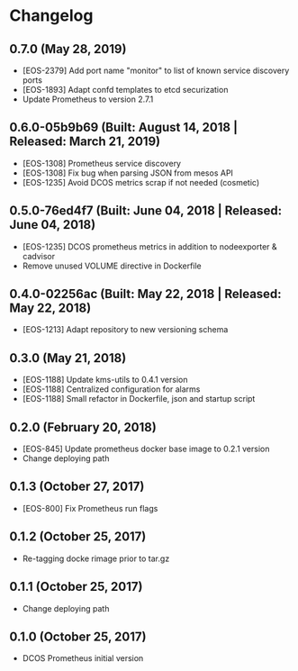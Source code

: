 # Changelog

## 0.7.0 (May 28, 2019)

* [EOS-2379] Add port name "monitor" to list of known service discovery ports
* [EOS-1893] Adapt confd templates to etcd securization
* Update Prometheus to version 2.7.1

## 0.6.0-05b9b69 (Built: August 14, 2018 | Released: March 21, 2019)

* [EOS-1308] Prometheus service discovery
* [EOS-1308] Fix bug when parsing JSON from mesos API
* [EOS-1235] Avoid DCOS metrics scrap if not needed (cosmetic)

## 0.5.0-76ed4f7 (Built: June 04, 2018 | Released: June 04, 2018)

* [EOS-1235] DCOS prometheus metrics in addition to nodeexporter & cadvisor
* Remove unused VOLUME directive in Dockerfile

## 0.4.0-02256ac (Built: May 22, 2018 | Released: May 22, 2018)

* [EOS-1213] Adapt repository to new versioning schema 

## 0.3.0 (May 21, 2018)

* [EOS-1188] Update kms-utils to 0.4.1 version
* [EOS-1188] Centralized configuration for alarms
* [EOS-1188] Small refactor in Dockerfile, json and startup script

## 0.2.0 (February 20, 2018)

* [EOS-845] Update prometheus docker base image to 0.2.1 version
* Change deploying path

## 0.1.3 (October 27, 2017)

* [EOS-800] Fix Prometheus run flags 

## 0.1.2 (October 25, 2017)

* Re-tagging docke rimage prior to tar.gz

## 0.1.1 (October 25, 2017)

* Change deploying path

## 0.1.0 (October 25, 2017)

* DCOS Prometheus initial version
